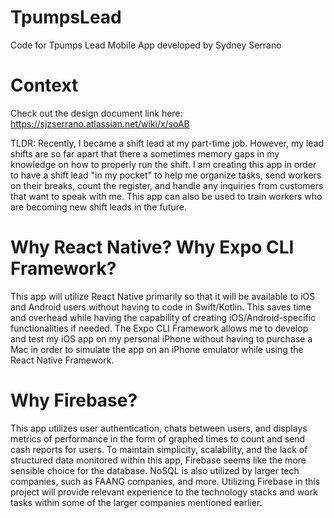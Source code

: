 # TpumpsLead

Code for Tpumps Lead Mobile App developed by Sydney Serrano

# Context

Check out the design document link here: https://sjzserrano.atlassian.net/wiki/x/soAB

TLDR: Recently, I became a shift lead at my part-time job. However, my lead shifts are so far apart that there a sometimes memory gaps in my knowledge on how to properly run the shift. I am creating this app in order to have a shift lead "in my pocket" to help me organize tasks, send workers on their breaks, count the register, and handle any inquiries from customers that want to speak with me. This app can also be used to train workers who are becoming new shift leads in the future.

# Why React Native? Why Expo CLI Framework?

This app will utilize React Native primarily so that it will be available to iOS and Android users without having to code in Swift/Kotlin. This saves time and overhead while having the capability of creating iOS/Android-specific functionalities if needed. The Expo CLI Framework allows me to develop and test my iOS app on my personal iPhone without having to purchase a Mac in order to simulate the app on an iPhone emulator while using the React Native Framework.

# Why Firebase?

This app utilizes user authentication, chats between users, and displays metrics of performance in the form of graphed times to count and send cash reports for users. To maintain simplicity, scalability, and the lack of structured data monitored within this app, Firebase seems like the more sensible choice for the database. NoSQL is also utilized by larger tech companies, such as FAANG companies, and more. Utilizing Firebase in this project will provide relevant experience to the technology stacks and work tasks within some of the larger companies mentioned earlier.   
